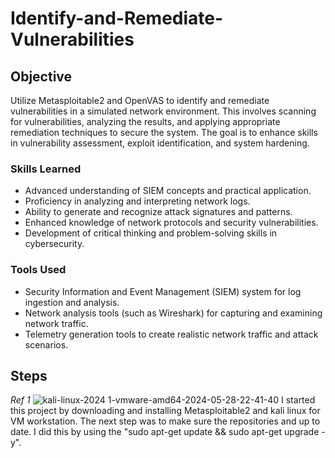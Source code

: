 # Identify-and-Remediate-Vulnerabilities

## Objective

Utilize Metasploitable2 and OpenVAS to identify and remediate vulnerabilities in a simulated network environment. This involves scanning for vulnerabilities, analyzing the results, and applying appropriate remediation techniques to secure the system. The goal is to enhance skills in vulnerability assessment, exploit identification, and system hardening.

### Skills Learned

- Advanced understanding of SIEM concepts and practical application.
- Proficiency in analyzing and interpreting network logs.
- Ability to generate and recognize attack signatures and patterns.
- Enhanced knowledge of network protocols and security vulnerabilities.
- Development of critical thinking and problem-solving skills in cybersecurity.

### Tools Used

- Security Information and Event Management (SIEM) system for log ingestion and analysis.
- Network analysis tools (such as Wireshark) for capturing and examining network traffic.
- Telemetry generation tools to create realistic network traffic and attack scenarios.

## Steps

*Ref 1*
![kali-linux-2024 1-vmware-amd64-2024-05-28-22-41-40](https://github.com/Casttllee/Identify-and-Remediate-Vulnerabilities/assets/137667912/a602ca14-c4f3-4792-ba10-4cad95092c33)
 I started this project by downloading and installing Metasploitable2 and kali linux for VM workstation. The next step was to make sure the repositories and up to date. I did this by using the "sudo apt-get update && sudo apt-get upgrade -y".
